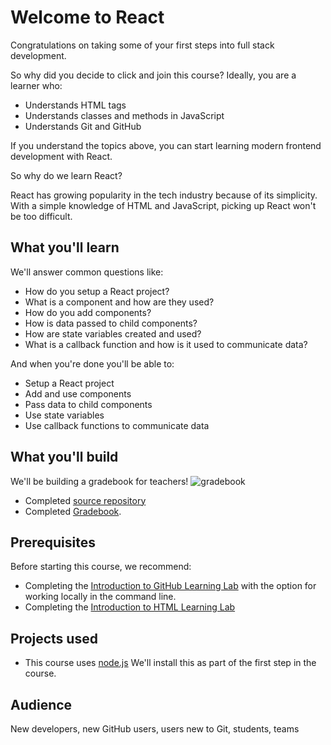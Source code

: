# Welcome to React

Congratulations on taking some of your first steps into full stack development.

So why did you decide to click and join this course? Ideally, you are a learner who:

- Understands HTML tags
- Understands classes and methods in JavaScript
- Understands Git and GitHub

If you understand the topics above, you can start learning modern frontend development with React.

So why do we learn React?

React has growing popularity in the tech industry because of its simplicity. With a simple knowledge of HTML and JavaScript, picking up React won't be too difficult.


## What you'll learn

We'll answer common questions like:
- How do you setup a React project?
- What is a component and how are they used?
- How do you add components?
- How is data passed to child components?
- How are state variables created and used?
- What is a callback function and how is it used to communicate data?

And when you're done you'll be able to:
- Setup a React project
- Add and use components
- Pass data to child components
- Use state variables
- Use callback functions to communicate data

## What you'll build
We'll be building a gradebook for teachers!
![gradebook](https://user-images.githubusercontent.com/57373296/75572829-90ef9200-5a29-11ea-818b-1b1de3fa8afa.gif)

- Completed [source repository](https://github.com/githubtraining/react-course)
- Completed [Gradebook](https://githubtraining.github.io/react-solution/).

## Prerequisites
Before starting this course, we recommend:
- Completing the [Introduction to GitHub Learning Lab](https://lab.github.com/githubtraining/introduction-to-github) with the option for working locally in the command line.  
- Completing the [Introduction to HTML Learning Lab](https://lab.github.com/githubtraining/introduction-to-html/)


## Projects used
- This course uses [node.js](https://nodejs.org/en/download/) We'll install this as part of the first step in the course.

## Audience

New developers, new GitHub users, users new to Git, students, teams
